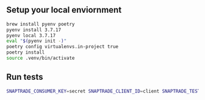 ## Setup your local enviornment
```bash
brew install pyenv poetry
pyenv install 3.7.17
pyenv local 3.7.17
eval "$(pyenv init -)"
poetry config virtualenvs.in-project true
poetry install
source .venv/bin/activate
```

## Run tests
```bash
SNAPTRADE_CONSUMER_KEY=secret SNAPTRADE_CLIENT_ID=client SNAPTRADE_TEST_USER_ID=1 SNAPTRADE_TEST_USER_SECRET=secret python -m unittest
```

